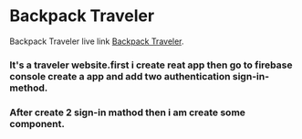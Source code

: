 # Backpack Traveler

Backpack Traveler live link [Backpack Traveler]().

### It's a traveler website.first i create reat app then go to firebase console create a app and add two authentication sign-in-method.


### After create 2 sign-in mathod then i am create some component.




